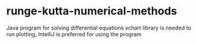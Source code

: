 # runge-kutta-numerical-methods
Java program for solving differential equations
xchart library is needed to run plotting, 
IntelliJ is preferred for using the program
